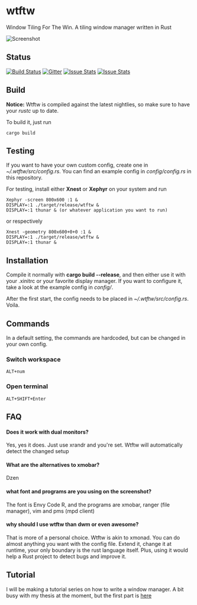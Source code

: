 wtftw
=====


Window Tiling For The Win. A tiling window manager written in Rust

![Screenshot](https://i.imgur.com/Pq03fLx.jpg)

## Status
[![Build Status](https://travis-ci.org/Kintaro/wtftw.svg?branch=master)](https://travis-ci.org/Kintaro/wtftw)
[![Gitter](https://badges.gitter.im/Join%20Chat.svg)](https://gitter.im/Kintaro/wtftw?utm_source=badge&utm_medium=badge&utm_campaign=pr-badge&utm_content=badge)
[![Issue Stats](http://www.issuestats.com/github/Kintaro/wtftw/badge/pr?style=flat)](http://www.issuestats.com/github/Kintaro/wtftw)
[![Issue Stats](http://www.issuestats.com/github/Kintaro/wtftw/badge/issue?style=flat)](http://www.issuestats.com/github/Kintaro/wtftw)

## Build

**Notice:** Wtftw is compiled against the latest nightlies, so make sure to have your *rustc* up to date.

To build it, just run

```
cargo build
```

## Testing

If you want to have your own custom config, create one in *~/.wtftw/src/config.rs*.
You can find an example config in *config/config.rs* in this repository.

For testing, install either **Xnest** or **Xephyr** on your system and run

```
Xephyr -screen 800x600 :1 &
DISPLAY=:1 ./target/release/wtftw &
DISPLAY=:1 thunar & (or whatever application you want to run)
```

or respectively

```
Xnest -geometry 800x600+0+0 :1 &
DISPLAY=:1 ./target/release/wtftw &
DISPLAY=:1 thunar &
```

## Installation

Compile it normally with **cargo build --release**, and then either use it with your .xinitrc
or your favorite display manager. If you want to configure it, take a look at the example config in
*config/*.

After the first start, the config needs to be placed in *~/.wtftw/src/config.rs*. Voila.

## Commands

In a default setting, the commands are hardcoded, but can be changed in your own config.

### Switch workspace
```
ALT+num
```

### Open terminal
```
ALT+SHIFT+Enter
```

## FAQ

#### Does it work with dual monitors?

Yes, yes it does. Just use xrandr and you're set. Wtftw will automatically detect the changed setup

#### What are the alternatives to xmobar?

Dzen

#### what font and programs are you using on the screenshot?

The font is Envy Code R, and the programs are xmobar, ranger (file manager), vim and pms (mpd client)

#### why should I use wtftw than dwm or even awesome?

That is more of a personal choice. Wtftw is akin to xmonad. You can do almost anything you want with the config file. Extend it, change it at runtime, your only boundary is the rust language itself. Plus, using it would help a Rust project to detect bugs and improve it.

## Tutorial

I will be making a tutorial series on how to write a window manager. A bit busy with my thesis
at the moment, but the first part is [here](https://kintaro.github.io/rust/window-manager-in-rust-01/)
